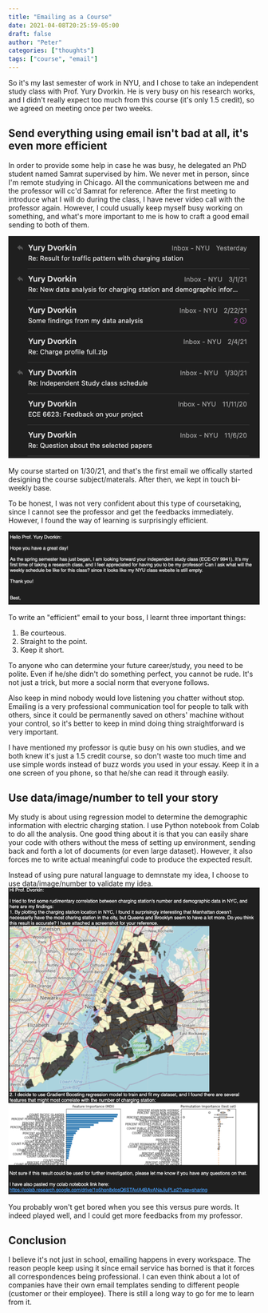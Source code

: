 ```yaml
---
title: "Emailing as a Course"
date: 2021-04-08T20:25:59-05:00
draft: false
author: "Peter"
categories: ["thoughts"]
tags: ["course", "email"]
---
```


So it's my last semester of work in NYU, and I chose to take an independent study class with Prof. Yury Dvorkin. He is very busy on his research works, and I didn't really expect too much from this course (it's only 1.5 credit), so we agreed on meeting once per two weeks.

## Send everything using email isn't bad at all, it's even more efficient

In order to provide some help in case he was busy, he delegated an PhD student named Samrat supervised by him. We never met in person, since I'm remote studying in Chicago. All the communications between me and the professor will cc'd Samrat for reference. After the first meeting to introduce what I will do during the class, I have never video call with the professor again. However, I could usually keep myself busy working on something, and what's more important to me is how to craft a good email sending to both of them.

![](resources/1.png " These are all the emails we have sent so far")

My course started on 1/30/21, and that's the first email we offically started designing the course subject/materals. After then, we kept in touch bi-weekly base.

To be honest, I was not very confident about this type of coursetaking, since I cannot see the professor and get the feedbacks immediately. However, I found the way of learning is surprisingly efficient.

![Screen Shot 2021-04-08 at 8.42.06 PM](resources/2.png "Me asking for course schedule since it's going to start one day after")

To write an "efficient" email to your boss, I learnt three important things:

1. Be courteous.
2. Straight to the point.
3. Keep it short.

To anyone who can determine your future career/study, you need to be polite. Even if he/she didn't do something perfect, you cannot be rude. It's not just a trick, but more a social norm that everyone follows. 

Also keep in mind nobody would love listening you chatter without stop. Emailing is a very professional communication tool for people to talk with others, since it could be permanently saved on others' machine without your control, so it's better to keep in mind doing thing straightforward is very important.

I have mentioned my professor is qutie busy on his own studies, and we both knew it's just a 1.5 credit course, so don't waste too much time and use simple words instead of buzz words you used in your essay. Keep it in a one screen of you phone, so that he/she can read it through easily.



## Use data/image/number to tell your story

My study is about using regression model to determine the demographic information with electric charging station. I use Python notebook from Colab to do all the analysis. One good thing about it is that you can easily share your code with others without the mess of setting up environment, sending back and forth a lot of documents (or even large dataset). However, it also forces me to write actual meaningful code to produce the expected result.

Instead of using pure natural language to demnstate my idea, I choose to use data/image/number to validate my idea.![Screen Shot 2021-04-08 at 8.55.32 PM](resources/3.png "I created a map showing all the charging stations' location by zipcode, it turns out the black area are actually 0 count stations, but I realize that afterwards")

You probably won't get bored when you see this versus pure words. It indeed played well, and I could get more feedbacks from my professor.

## Conclusion

I believe it's not just in school, emailing happens in every workspace. The reason people keep using it since email service has borned is that it forces all correspondences being professional. I can even think about a lot of companies have their own email templates sending to different people (customer or their employee). There is still a long way to go for me to learn from it.